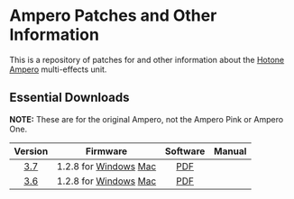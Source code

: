 # Ampero Patches and Other Information

This is a repository of patches for and other information about the [Hotone](https://www.hotoneaudio.com) [Ampero](https://www.hotoneaudio.com/products/multi-effects/ampero) multi-effects unit.


## Essential Downloads

**NOTE:**  These are for the original Ampero, not the Ampero Pink or Ampero One.

| Version | Firmware | Software | Manual |
|:-------:|:--------:|:--------:|:------:|
| [3.7](http://hotoneaudio.oss-cn-shenzhen.aliyuncs.com/prod/support/Ampero%20Firmware%20V3.7.1590720095989.zip) | 1.2.8 for [Windows](http://hotoneaudio.oss-cn-shenzhen.aliyuncs.com/prod/support/Ampero%20Editor%20Setup%20V1.2.8%20for%20Windows.1590665379606.zip) [Mac](http://hotoneaudio.oss-cn-shenzhen.aliyuncs.com/prod/support/Ampero%20Editor%20Setup%20V1.2.8%20for%20Mac.1590663730372.zip) | [PDF](http://hotoneaudio.oss-cn-shenzhen.aliyuncs.com/prod/support/Ampero_Online%C2%A0Manual_EN_V09_200520.1590628164598.pdf) |
| [3.6](https://hotoneaudio.oss-cn-shenzhen.aliyuncs.com/prod/support/Ampero%20Firmware%20V3.6.1586252299041.zip) | 1.2.8 for [Windows](http://hotoneaudio.oss-cn-shenzhen.aliyuncs.com/prod/support/Ampero%20Editor%20Setup%20V1.2.8%20for%20Windows.1590665379606.zip) [Mac](http://hotoneaudio.oss-cn-shenzhen.aliyuncs.com/prod/support/Ampero%20Editor%20Setup%20V1.2.8%20for%20Mac.1590663730372.zip) | [PDF](http://hotoneaudio.oss-cn-shenzhen.aliyuncs.com/prod/support/Ampero_Online%C2%A0Manual_EN_V09_200520.1590628164598.pdf) |
